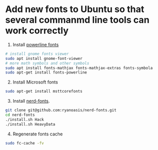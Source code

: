 # Add new fonts to Ubuntu so that several commanmd line tools can work correctly
1. Install [powerline fonts](https://github.com/powerline/fonts)
```bash
# install gnome fonts viewer
sudo apt install gnome-font-viewer
# more math symbols and other symbols
sudo apt install fonts-mathjax fonts-mathjax-extras fonts-symbola
sudo apt-get install fonts-powerline
```
2. Install Microsoft fonts
```bash
sudo apt-get install msttcorefonts
```
3. Install [nerd-fonts](https://github.com/ryanoasis/nerd-fonts).
```bash
git clone git@github.com:ryanoasis/nerd-fonts.git
cd nerd-fonts
./install.sh Hack
./install.sh HeavyData
```
4. Regenerate fonts cache
```bash
sudo fc-cache -fv
```
